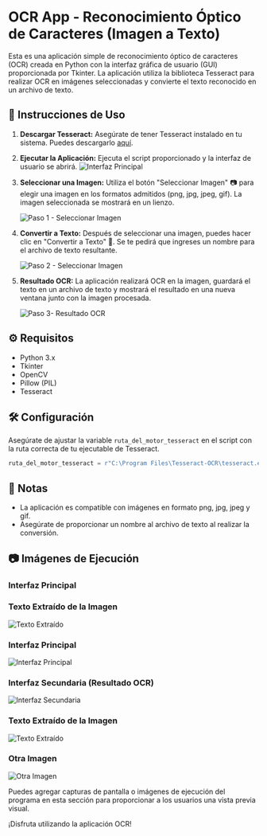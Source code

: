 # OCR App - Reconocimiento Óptico de Caracteres (Imagen a Texto)
Esta es una aplicación simple de reconocimiento óptico de caracteres (OCR) creada en Python con la interfaz gráfica de usuario (GUI) proporcionada por Tkinter. La aplicación utiliza la biblioteca Tesseract para realizar OCR en imágenes seleccionadas y convierte el texto reconocido en un archivo de texto.

## 🚀 Instrucciones de Uso

1. **Descargar Tesseract:**
   Asegúrate de tener Tesseract instalado en tu sistema. Puedes descargarlo [aquí](https://digi.bib.uni-mannheim.de/tesseract/tesseract-ocr-w64-setup-5.3.3.20231005.exe).

2. **Ejecutar la Aplicación:**
   Ejecuta el script proporcionado y la interfaz de usuario se abrirá.
   ![Interfaz Principal](https://github.com/DannyCrisostomo/Reconocimiento-Optico-de-Caracteres/blob/35a447865f35b54b3cafa0d93155f27d015270df/Ejecucion%20del%20programa/Interfaz%20principal.png)


4. **Seleccionar una Imagen:**
   Utiliza el botón "Seleccionar Imagen" 📷 para elegir una imagen en los formatos admitidos (png, jpg, jpeg, gif). La imagen seleccionada se mostrará en un lienzo.

   ![Paso 1 - Seleccionar Imagen](https://github.com/DannyCrisostomo/Reconocimiento-Optico-de-Caracteres/blob/35a447865f35b54b3cafa0d93155f27d015270df/Ejecucion%20del%20programa/imagen.png)

5. **Convertir a Texto:**
   Después de seleccionar una imagen, puedes hacer clic en "Convertir a Texto" 🔄. Se te pedirá que ingreses un nombre para el archivo de texto resultante.
 
    ![Paso 2 - Seleccionar Imagen](https://github.com/DannyCrisostomo/Reconocimiento-Optico-de-Caracteres/blob/35a447865f35b54b3cafa0d93155f27d015270df/Ejecucion%20del%20programa/Interfaz%20secundario.png)

7. **Resultado OCR:**
   La aplicación realizará OCR en la imagen, guardará el texto en un archivo de texto y mostrará el resultado en una nueva ventana junto con la imagen procesada.

   ![Paso 3- Resultado OCR](https://github.com/DannyCrisostomo/Reconocimiento-Optico-de-Caracteres/blob/35a447865f35b54b3cafa0d93155f27d015270df/Ejecucion%20del%20programa/Texto%20extraido%20de%20la%20imagen.png)

## ⚙️ Requisitos

- Python 3.x
- Tkinter
- OpenCV
- Pillow (PIL)
- Tesseract

## 🛠️ Configuración

Asegúrate de ajustar la variable `ruta_del_motor_tesseract` en el script con la ruta correcta de tu ejecutable de Tesseract.

```python
ruta_del_motor_tesseract = r"C:\Program Files\Tesseract-OCR\tesseract.exe"
```

## 📝 Notas

- La aplicación es compatible con imágenes en formato png, jpg, jpeg y gif.
- Asegúrate de proporcionar un nombre al archivo de texto al realizar la conversión.

## 📷 Imágenes de Ejecución

### Interfaz Principal


### Texto Extraído de la Imagen
![Texto Extraído](images/texto_extraido.png)

### Interfaz Principal
![Interfaz Principal](https://github.com/DannyCrisostomo/Reconocimiento-Optico-de-Caracteres/blob/35a447865f35b54b3cafa0d93155f27d015270df/Ejecucion%20del%20programa/Interfaz%20principal.png)

### Interfaz Secundaria (Resultado OCR)
![Interfaz Secundaria](https://github.com/DannyCrisostomo/Reconocimiento-Optico-de-Caracteres/blob/35a447865f35b54b3cafa0d93155f27d015270df/Ejecucion%20del%20programa/Interfaz%20secundario.png)

### Texto Extraído de la Imagen
![Texto Extraído](https://github.com/DannyCrisostomo/Reconocimiento-Optico-de-Caracteres/blob/35a447865f35b54b3cafa0d93155f27d015270df/Ejecucion%20del%20programa/Texto%20extraido%20de%20la%20imagen.png)

### Otra Imagen
![Otra Imagen](https://github.com/DannyCrisostomo/Reconocimiento-Optico-de-Caracteres/blob/35a447865f35b54b3cafa0d93155f27d015270df/Ejecucion%20del%20programa/imagen.png)


Puedes agregar capturas de pantalla o imágenes de ejecución del programa en esta sección para proporcionar a los usuarios una vista previa visual.

¡Disfruta utilizando la aplicación OCR!

